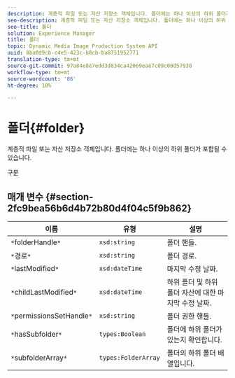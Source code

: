 ```yaml
---
description: 계층적 파일 또는 자산 저장소 객체입니다. 폴더에는 하나 이상의 하위 폴더가 포함될 수 있습니다.
seo-description: 계층적 파일 또는 자산 저장소 객체입니다. 폴더에는 하나 이상의 하위 폴더가 포함될 수 있습니다.
seo-title: 폴더
solution: Experience Manager
title: 폴더
topic: Dynamic Media Image Production System API
uuid: 8ba8d9cb-c4e5-423c-b8cb-ba8751952771
translation-type: tm+mt
source-git-commit: 97a84e8e7edd3d834ca42069eae7c09c00d57938
workflow-type: tm+mt
source-wordcount: '86'
ht-degree: 10%

---
```



# 폴더{#folder}

계층적 파일 또는 자산 저장소 객체입니다. 폴더에는 하나 이상의 하위 폴더가 포함될 수 있습니다.

구문

## 매개 변수 {#section-2fc9bea56b6d4b72b80d4f04c5f9b862}

| 이름 | 유형 | 설명 |
|---|---|---|
| `*`folderHandle`*` | `xsd:string` | 폴더 핸들. |
| `*`경로`*` | `xsd:string` | 폴더 경로. |
| `*`lastModified`*` | `xsd:dateTime` | 마지막 수정 날짜. |
| `*`childLastModified`*` | `xsd:dateTime` | 하위 폴더 및 하위 폴더 자산에 대한 마지막 수정 날짜. |
| `*`permissionsSetHandle`*` | `xsd:string` | 폴더 권한 핸들. |
| `*`hasSubfolder`*` | `types:Boolean` | 폴더에 하위 폴더가 있는지 확인합니다. |
| `*`subfolderArray`*` | `types:FolderArray` | 폴더의 하위 폴더 배열입니다. |

